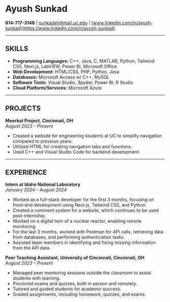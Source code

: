 # Ayush Sunkad
**614-717-3148** | [sunkadah@mail.uc.edu](mailto:sunkadah@mail.uc.edu) | [www.linkedin.com/in/ayush-sunkad](https://www.linkedin.com/in/ayush-sunkad)

---



## SKILLS
- **Programming Languages:** C++, Java, C, MATLAB, Python, Tailwind CSS, Next.js, LabVIEW, Power BI, Microsoft Office
- **Web Development:** HTML/CSS, PHP, Python, Java
- **Databases:** Microsoft Access w/ C++, MySQL
- **Software Tools:** Visual Studio, Spyder, Power BI, R Studio
- **Cloud Platform/Services:** Microsoft Azure

---

## PROJECTS
**Meerkat Project, Cincinnati, OH**  
*August 2023 – Present*  
- Created a website for engineering students at UC to simplify navigation compared to previous years.
- Utilized HTML for creating navigation tabs and functions.
- Used C++ and Visual Studio Code for backend development.

---

## EXPERIENCE
**Intern at Idaho National Laboratory**  
*January 2024 – August 2024*  
- Worked as a full-stack developer for the first 3 months, focusing on front-end development using Next.js, Tailwind CSS, and Python.
- Created a comment system for a website, which continues to be used post-internship.
- Worked on a digital twin of a nuclear reactor, enabling remote monitoring.
- For the last 3 months, worked with Postman for API calls, retrieving data from databases, and performing authentication tasks.
- Assisted team members in identifying and fixing missing information from the API data.

**Peer Teaching Assistant, University of Cincinnati, Cincinnati, OH**  
*August 2023 – Present*  
- Managed peer mentoring sessions outside the classroom to assist students with learning.
- Proctored exams and quizzes, both in person and remotely.
- Tutored and guided students for academic success.
- Graded assignments, including homework, quizzes, and exams.


